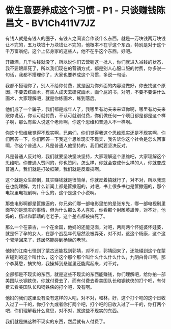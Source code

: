 # 做生意要养成这个习惯 - P1 - 只谈赚钱陈昌文 - BV1Ch411V7JZ

有钱人就是有钱人的圈子，有钱人之间谈合作谈什么东西，就是一万块钱两万块钱让不完的，五万块钱十万块钱让不完的，他根本不在乎这个东西，特别是对于这个千万富翁纪，这个上亿身家的这些人，他不在乎这个东西，好吧。

开瓶酒，几千块钱就没了，所以说你们去营销这一批人，你们就进入减钱的状态，我不要跟屌死了，所以我们现在的营销方式，都是别人心服口服的付费，你多说一句话，我都不搭理你了，大家也要养成这个习惯，多说一句话。

我都不搭理你了，别人不给你付费，就是因为你外面的内容没做好，你去找这个原因，不要去练画术，有些人成天去研究画术，画个屁的书，对吧，不要不要讲什么画术，大家理解吧，就是你练画术，练到落后。

他们成了一个骗子，我们都是成年人了，我哪里有功夫来来诓你啊，哪里有功夫来跟你说话，你认可就付费，不认可就别付费，你们做任何一个项目都是都是这个样子啊，那么有些人说这个老师啊，你这个思维和普通人不一样啊。

你这个思维我觉得不现实啊，兄弟们，你们觉得我这个思维现实还是不现实啊，你们回答一下，你们回答一下我这个思维现实不现实，我告诉你这个社会是怎么回事啊，你这个普通人，凡是普通人他坚持的，我们就要坚决反对。

凡是普通人反对的，我们就要坚决坚决坚持，大家理解这个思维吧，大家理解这个思维吧，你普通人赞同的，你也赞同，怎么样，你就会变成什么样的人，你就变成普通人，我们就是打破框架，我们就是反着搞啊。

这个就是众生颠倒，其实赚钱就是很简单，你就反着搞就行了，对不对，所以我现在也能理解，为什么新闻上都是筐撒逼的，对吧，书上很多书也是筐撒逼的，那个电视里电视剧啊，什么的，这个是这个小说啊。

那些电影啊都是筐撒逼的，你兄弟们哪一部电影里拍的是张东先，哪一部电视剧里面写的是现实的事情，但为什么那么多人喜欢，你看那个射雕英雄传，对不对，他妈的，杨过和郭靖的老老子，这个差点都被搞死了。

那么一个在蒙古，一个在金国，他妈的还能见面，对吧，两两两个怀娃婆怀娃婆，就是怀了孕的女人，在那个战乱年代居然没被弄死，对不对，这这个杨康，这个这个郭靖回来了，还居然能碰到杨康的老爸。

他妈的江南七怪到了蒙古还能找到郭靖，对不对，郭靖回来了，还能碰到这个在蒙古碰到的这个叫什么，这个这个那个那个叫什么什么什么什么，九阴白骨爪啊，那个李莫愁，搞笑的，我操掉到悬崖里还能爬起来，对不对。

全部都是不现实的东西，就是这些不现实的东西能赚钱，你们理解吧，给你拍一部美国队长钢铁侠，你就付费去了，而有付费去看美国队长和钢铁侠的打个吧，有付费去看美国队长和钢铁侠的打个吧，没有啊。

他妈的我们这里没有没有这样的人吧，对不对，和林，好，这个打个吧的这个日收入过了一千的，你打个九或者你打两个吧，打个吧的日收入过了一千的，你打两个吧，你们理解我什么意思，对不对，就这些不现实的东西。

我们就是搞这种不现实的东西，然后就有人付费了。
